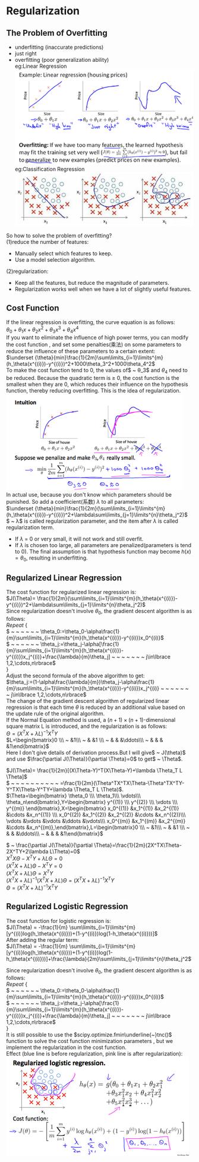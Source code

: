 # Regularization
## The Problem of Overfitting
+ underfitting (inaccurate predictions)  
+ just right  
+ overfitting  (poor generalization ability)  
eg:Linear Regression    
![contents](https://github.com/MzjHarley/Machine-Learning/blob/main/IMG/Regulation/1.png)  
eg:Classification Regression    
![contents](https://github.com/MzjHarley/Machine-Learning/blob/main/IMG/Regulation/2.png)  
  
So how to solve the problem of overfitting?  
(1)reduce the number of features:  
+ Manually select which features to keep.  
+ Use a model selection algorithm.  
  
(2)regularization:  
+ Keep all the features, but reduce the magnitude of parameters.  
+ Regularization works well when we have a lot of slightly useful features.
## Cost Function  
If the linear regression is overfitting, the curve equation is as follows:  
$\theta_0+\theta_1x+\theta_2x^2+\theta_3x^3+\theta_4x^4$  
If you want to eliminate the influence of high power terms, you can modify the cost function , and set some penalties(乘法) on some parameters to reduce the influence of these parameters to a certain extent:  
$\underset {\theta}{min}\frac{1}{2m}\sum\limits_{i=1}\limits^{m}(h_\theta(x^{(i)})-y^{(i)})^2+1000\theta_3^2+1000\theta_4^2$  
To make the cost function tend to 0, the values ​​of$ ~ θ_3$ and $θ_4$ need to be reduced. Because the quadratic term is ≥ 0, the cost function is the smallest when they are 0, which reduces their influence on the hypothesis function, thereby reducing overfitting. This is the idea of regularization.  
![contents](https://github.com/MzjHarley/Machine-Learning/blob/main/IMG/Regulation/3.png)   
In actual use, because you don't know which parameters should be punished. So add a coefficient(系数) $λ$ to all parameters:  
$\underset {\theta}{min}\frac{1}{2m}(\sum\limits_{i=1}\limits^{m}(h_\theta(x^{(i)})-y^{(i)})^2+\lambda\sum\limits_{j=1}\limits^{n}\theta_j^2)$   
$ ~ λ$ is called regularization parameter, and the item after $\lambda$ is called regularization term.
+ If $λ$ = 0 or very small, it will not work and still overfit.  
+ If $λ$ is chosen too large, all parameters are penalized(parameters is tend to 0). The final assumption is that hypothesis function may become $h(x) = θ_0$, resulting in underfitting.  
## Regularized Linear Regression
The cost function for regularized linear regression is:  
$J(\Theta)= \frac{1}{2m}(\sum\limits_{i=1}\limits^{m}(h_\theta(x^{(i)})-y^{(i)})^2+\lambda\sum\limits_{j=1}\limits^{n}\theta_j^2)$  
Since regularization doesn't involve $θ_0$, the gradient descent algorithm is as follows:  
$Repeat ~ \lbrace$  
$ ~ ~ ~ ~ ~ ~ \theta_0:=\theta_0-\alpha\frac{1}{m}\sum\limits_{i=1}\limits^{m}(h_\theta(x^{(i)})-y^{(i)})x_0^{(i)}$  
$ ~ ~ ~ ~ ~ ~ \theta_j:=\theta_j-\alpha[\frac{1}{m}\sum\limits_{i=1}\limits^{m}(h_\theta(x^{(i)})-y^{(i)})x_j^{(i)}+\frac{\lambda}{m}\theta_j] ~ ~ ~  ~  ~ ~ ~ j\in\lbrace 1,2,\cdots,n\rbrace$  
$\rbrace$  
Adjust the second formula of the above algorithm to get:  
$\theta_j:=(1-\alpha\frac{\lambda}{m})\theta_j-\alpha\frac{1}{m}\sum\limits_{i=1}\limits^{m}(h_\theta(x^{(i)})-y^{(i)})x_j^{(i)} ~ ~ ~  ~  ~ ~ ~ j\in\lbrace 1,2,\cdots,n\rbrace$   
The change of the gradient descent algorithm of regularized linear regression is that each time $θ$ is reduced by an additional value based on the update rule of the original algorithm.  
If the Normal Equation method is used, a $(n+1)×(n+1)$-dimensional square matrix L is introduced, and the regularization is as follows:   
$\Theta=(X^TX+\lambda L)^{-1}X^TY$  
$L=\begin{bmatrix}0 \\\ ~ &1\\\ ~ &  &1 \\\ ~ &  &  &\ddots\\\ ~ & & & &1\end{bmatrix}$  
Here I don't give details of derivation process.But I will give$ ~ J(\theta)$ and use $\frac{\partial J(\Theta)}{\partial \Theta}=0$ to get$ ~ \Theta$.

$J(\Theta)= \frac{1}{2m}[(X\Theta-Y)^T(X\Theta-Y)+\lambda \Theta_T L \Theta]$  
$ ~ ~ ~ ~ ~ ~ ~ ~ ~ ~ =\frac{1}{2m}(\Theta^TX^TX\Theta-\Theta^TX^TY-Y^TX\Theta-Y^TY+\lambda \Theta_T L \Theta)$.  
$\Theta=\begin{bmatrix} \theta_0 \\\ \theta_1\\\ \vdots\\\ \theta_n\end{bmatrix},Y=\begin{bmatrix} y^{(1)} \\\ y^{(2)}  \\\ \vdots \\\ y^{(m)}  \end{bmatrix},X=\begin{bmatrix} x_0^{(1)} &x_1^{(1)} &x_2^{(1)} &\cdots &x_n^{(1)} \\\ x_0^{(2)} &x_1^{(2)} &x_2^{(2)} &\cdots &x_n^{(2)}\\\ \vdots &\vdots &\vdots &\ddots &\vdots\\\ x_0^{(m)} &x_1^{(m)} &x_2^{(m)} &\cdots &x_n^{(m)},\end{bmatrix},L=\begin{bmatrix}0 \\\ ~ &1\\\ ~ &  &1 \\\ ~ &  &  &\ddots\\\ ~ & & & &1\end{bmatrix}$    

$ ~ \frac{\partial J(\Theta)}{\partial \Theta}=\frac{1}{2m}(2X^TX\Theta-2X^TY+2\lambda L\Theta)=0$   
$X^TX\Theta-X^TY+\lambda L\Theta=0$  
$(X^TX+\lambda L)\Theta-X^TY=0$  
$(X^TX+\lambda L)\Theta=X^TY$  
$(X^TX+\lambda L)^{-1}(X^TX+\lambda L)\Theta=(X^TX+\lambda L)^{-1}X^TY$   
$\Theta=(X^TX+\lambda L)^{-1}X^TY$  
## Regularized Logistic Regression
The cost function for logistic regression is:  
$J(\Theta) = -\frac{1}{m} \sum\limits_{i=1}\limits^{m} [y^{(i)}log(h_\theta(x^{(i)}))+(1-y^{(i)})log(1-h_\theta(x^{(i)}))]$  
After adding the regular term:  
$J(\Theta) = -\frac{1}{m} \sum\limits_{i=1}\limits^{m} [y^{(i)}log(h_\theta(x^{(i)}))+(1-y^{(i)})log(1-h_\theta(x^{(i)}))]+\frac{\lambda}{2m}\sum\limits_{j=1}\limits^{n}\theta_j^2$  

Since regularization doesn't involve $θ_0$, the gradient descent algorithm is as follows:  
$Repeat ~ \lbrace$  
$ ~ ~ ~ ~ ~ ~ \theta_0:=\theta_0-\alpha\frac{1}{m}\sum\limits_{i=1}\limits^{m}(h_\theta(x^{(i)})-y^{(i)})x_0^{(i)}$  
$ ~ ~ ~ ~ ~ ~ \theta_j:=\theta_j-\alpha[\frac{1}{m}\sum\limits_{i=1}\limits^{m}(h_\theta(x^{(i)})-y^{(i)})x_j^{(i)}+\frac{\lambda}{m}\theta_j] ~ ~ ~  ~  ~ ~ ~ j\in\lbrace 1,2,\cdots,n\rbrace$  
$\rbrace$   
It is still possible to use the $scipy.optimize.fmin\underline{~}tnc()$ function to solve the cost function minimization parameters , but we implement the regularization in the cost function.  
Effect (blue line is before regularization, pink line is after regularization):  
![contents](https://github.com/MzjHarley/Machine-Learning/blob/main/IMG/Regulation/4.png)  
